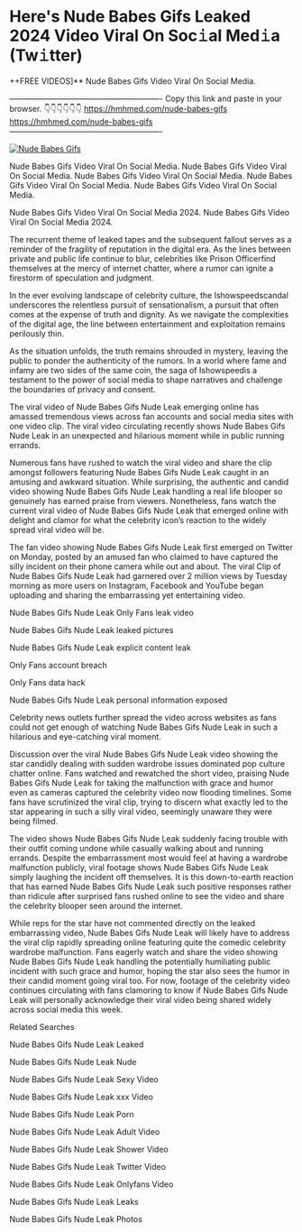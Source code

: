 # Here's Nude Babes Gifs Leaked 2024 Video Viral On Soc𝚒al Med𝚒a (Tw𝚒tter)

++FREE VIDEOS]** Nude Babes Gifs Video Viral On Social Media.

———————————————————-
Copy this link and paste in your browser.
👇👇👇👇👇👇
https://hmhmed.com/nude-babes-gifs
https://hmhmed.com/nude-babes-gifs
———————————————————-

[![Nude Babes Gifs](https://i.imgur.com/dJHk4Zq.gif)](https://hmhmed.com/nude-babes-gifs)

Nude Babes Gifs Video Viral On Social Media. Nude Babes Gifs Video Viral On Social Media. Nude Babes Gifs Video Viral On Social Media. Nude Babes Gifs Video Viral On Social Media. Nude Babes Gifs Video Viral On Social Media.

Nude Babes Gifs Video Viral On Social Media 2024. Nude Babes Gifs Video Viral On Social Media 2024.

The recurrent theme of leaked tapes and the subsequent fallout serves as a reminder of the fragility of reputation in the digital era. As the lines between private and public life continue to blur, celebrities like Prison Officerfind themselves at the mercy of internet chatter, where a rumor can ignite a firestorm of speculation and judgment.

In the ever evolving landscape of celebrity culture, the Ishowspeedscandal underscores the relentless pursuit of sensationalism, a pursuit that often comes at the expense of truth and dignity. As we navigate the complexities of the digital age, the line between entertainment and exploitation remains perilously thin.

As the situation unfolds, the truth remains shrouded in mystery, leaving the public to ponder the authenticity of the rumors. In a world where fame and infamy are two sides of the same coin, the saga of Ishowspeedis a testament to the power of social media to shape narratives and challenge the boundaries of privacy and consent.

The viral video of Nude Babes Gifs Nude Leak emerging online has amassed tremendous views across fan accounts and social media sites with one video clip. The viral video circulating recently shows Nude Babes Gifs Nude Leak in an unexpected and hilarious moment while in public running errands.

Numerous fans have rushed to watch the viral video and share the clip amongst followers featuring Nude Babes Gifs Nude Leak caught in an amusing and awkward situation. While surprising, the authentic and candid video showing Nude Babes Gifs Nude Leak handling a real life blooper so genuinely has earned praise from viewers. Nonetheless, fans watch the current viral video of Nude Babes Gifs Nude Leak that emerged online with delight and clamor for what the celebrity icon’s reaction to the widely spread viral video will be.

The fan video showing Nude Babes Gifs Nude Leak first emerged on Twitter on Monday, posted by an amused fan who claimed to have captured the silly incident on their phone camera while out and about. The viral Clip of Nude Babes Gifs Nude Leak had garnered over 2 million views by Tuesday morning as more users on Instagram, Facebook and YouTube began uploading and sharing the embarrassing yet entertaining video.

Nude Babes Gifs Nude Leak Only Fans leak video

Nude Babes Gifs Nude Leak leaked pictures

Nude Babes Gifs Nude Leak explicit content leak

Only Fans account breach

Only Fans data hack

Nude Babes Gifs Nude Leak personal information exposed

Celebrity news outlets further spread the video across websites as fans could not get enough of watching Nude Babes Gifs Nude Leak in such a hilarious and eye-catching viral moment.

Discussion over the viral Nude Babes Gifs Nude Leak video showing the star candidly dealing with sudden wardrobe issues dominated pop culture chatter online. Fans watched and rewatched the short video, praising Nude Babes Gifs Nude Leak for taking the malfunction with grace and humor even as cameras captured the celebrity video now flooding timelines. Some fans have scrutinized the viral clip, trying to discern what exactly led to the star appearing in such a silly viral video, seemingly unaware they were being filmed.

The video shows Nude Babes Gifs Nude Leak suddenly facing trouble with their outfit coming undone while casually walking about and running errands. Despite the embarrassment most would feel at having a wardrobe malfunction publicly, viral footage shows Nude Babes Gifs Nude Leak simply laughing the incident off themselves. It is this down-to-earth reaction that has earned Nude Babes Gifs Nude Leak such positive responses rather than ridicule after surprised fans rushed online to see the video and share the celebrity blooper seen around the internet.

While reps for the star have not commented directly on the leaked embarrassing video, Nude Babes Gifs Nude Leak will likely have to address the viral clip rapidly spreading online featuring quite the comedic celebrity wardrobe malfunction. Fans eagerly watch and share the video showing Nude Babes Gifs Nude Leak handling the potentially humiliating public incident with such grace and humor, hoping the star also sees the humor in their candid moment going viral too. For now, footage of the celebrity video continues circulating with fans clamoring to know if Nude Babes Gifs Nude Leak will personally acknowledge their viral video being shared widely across social media this week.

Related Searches

Nude Babes Gifs Nude Leak Leaked

Nude Babes Gifs Nude Leak Nude

Nude Babes Gifs Nude Leak Sexy Video

Nude Babes Gifs Nude Leak xxx Video

Nude Babes Gifs Nude Leak Porn

Nude Babes Gifs Nude Leak Adult Video

Nude Babes Gifs Nude Leak Shower Video

Nude Babes Gifs Nude Leak Twitter Video

Nude Babes Gifs Nude Leak Onlyfans Video

Nude Babes Gifs Nude Leak Leaks

Nude Babes Gifs Nude Leak Photos